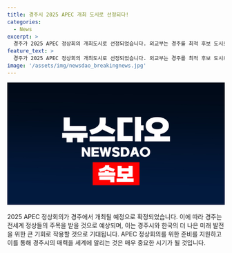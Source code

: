 ```yaml
---
title: 경주시 2025 APEC 개최 도시로 선정되다!
categories:
  - News
excerpt: >
  경주가 2025 APEC 정상회의 개최도시로 선정되었습니다. 외교부는 경주를 최적 후보 도시로 선정한 이유로 국가, 지역 발전에의 기여도와 문화·관광자원 우수성을 고려했다고 밝혔습니다. 경주는 향후 열릴 2025 APEC 정상회의에서 최종 개최지로 확정될 예정입니다. 
feature_text: >
  경주가 2025 APEC 정상회의 개최도시로 선정되었습니다. 외교부는 경주를 최적 후보 도시로 선정한 이유로 국가, 지역 발전에의 기여도와 문화·관광자원 우수성을 고려했다고 밝혔습니다. 경주는 향후 열릴 2025 APEC 정상회의에서 최종 개최지로 확정될 예정입니다. 
image: '/assets/img/newsdao_breakingnews.jpg'
---
```


<p><img src="/assets/img/newsdao_breakingnews.jpg" alt="pcversion 속보" /></p>

<p>2025 APEC 정상회의가 경주에서 개최될 예정으로 확정되었습니다. 이에 따라 경주는 전세계 정상들의 주목을 받을 것으로 예상되며, 이는 경주시와 한국의 더 나은 미래 발전을 위한 큰 기회로 작용할 것으로 기대됩니다. APEC 정상회의를 위한 준비를 지원하고 이를 통해 경주시의 매력을 세계에 알리는 것은 매우 중요한 시기가 될 것입니다.</p>

